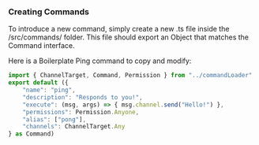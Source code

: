 ### Creating Commands

To introduce a new command, simply create a new .ts file inside the /src/commands/ folder.
This file should export an Object that matches the Command interface.

Here is a Boilerplate Ping command to copy and modify:
```typescript
import { ChannelTarget, Command, Permission } from "../commandLoader"
export default ({
    "name": "ping",
    "description": "Responds to you!",
    "execute": (msg, args) => { msg.channel.send("Hello!") },
    "permissions": Permission.Anyone,
    "alias": ["pong"],
    "channels": ChannelTarget.Any
} as Command)
```